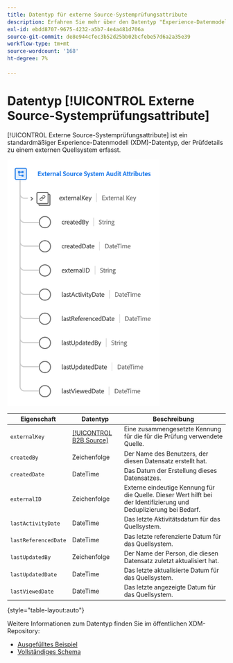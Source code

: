 ```yaml
---
title: Datentyp für externe Source-Systemprüfungsattribute
description: Erfahren Sie mehr über den Datentyp "Experience-Datenmodell (XDM)"für externe Source-Systemaudit-Attribute.
exl-id: ebdd8707-9675-4232-a5b7-4e4a481d706a
source-git-commit: de8e944cfec3b52d25bb02bcfebe57d6a2a35e39
workflow-type: tm+mt
source-wordcount: '168'
ht-degree: 7%

---
```


# Datentyp [!UICONTROL Externe Source-Systemprüfungsattribute]

[!UICONTROL Externe Source-Systemprüfungsattribute] ist ein standardmäßiger Experience-Datenmodell (XDM)-Datentyp, der Prüfdetails zu einem externen Quellsystem erfasst.

![](../images/data-types/external-source-system-audit-attributes.png)

| Eigenschaft | Datentyp | Beschreibung |
| --- | --- | --- |
| `externalKey` | [[!UICONTROL B2B Source]](./b2b-source.md) | Eine zusammengesetzte Kennung für die für die Prüfung verwendete Quelle. |
| `createdBy` | Zeichenfolge | Der Name des Benutzers, der diesen Datensatz erstellt hat. |
| `createdDate` | DateTime | Das Datum der Erstellung dieses Datensatzes. |
| `externalID` | Zeichenfolge | Externe eindeutige Kennung für die Quelle. Dieser Wert hilft bei der Identifizierung und Deduplizierung bei Bedarf. |
| `lastActivityDate` | DateTime | Das letzte Aktivitätsdatum für das Quellsystem. |
| `lastReferencedDate` | DateTime | Das letzte referenzierte Datum für das Quellsystem. |
| `lastUpdatedBy` | Zeichenfolge | Der Name der Person, die diesen Datensatz zuletzt aktualisiert hat. |
| `lastUpdatedDate` | DateTime | Das letzte aktualisierte Datum für das Quellsystem. |
| `lastViewedDate` | DateTime | Das letzte angezeigte Datum für das Quellsystem. |

{style="table-layout:auto"}

Weitere Informationen zum Datentyp finden Sie im öffentlichen XDM-Repository:

* [Ausgefülltes Beispiel](https://github.com/adobe/xdm/blob/master/components/datatypes/auditing/external-source-system-audit.example.1.json)
* [Vollständiges Schema](https://github.com/adobe/xdm/blob/master/components/datatypes/auditing/external-source-system-audit.schema.json)

